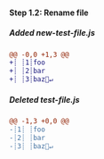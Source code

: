 #### Step 1.2: Rename file

##### Added new-test-file.js
```diff
@@ -0,0 +1,3 @@
+┊ ┊1┊foo
+┊ ┊2┊bar
+┊ ┊3┊baz🚫↵
```

##### Deleted test-file.js
```diff
@@ -1,3 +0,0 @@
-┊1┊ ┊foo
-┊2┊ ┊bar
-┊3┊ ┊baz🚫↵
```